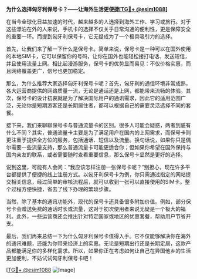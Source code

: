 **为什么选择匈牙利保号卡？——让海外生活更便捷[[TG💪+ @esim1088](https://t.me/s/esim1088)]**

在当今全球化日益加速的时代，越来越多的人选择到海外工作、学习或旅行。对于这些漂泊在外的人来说，手机卡的选择不仅关乎日常沟通的便利性，更是保障安全的重要一环。而提到匈牙利保号卡，它无疑成为了一个极具吸引力的选择。

首先，让我们来了解一下什么是保号卡。简单来说，保号卡是一种可以在国外使用的本地SIM卡，它可以保留你的号码，让你在国外也能轻松接打电话、发送短信，并且使用流量上网。相比起漫游服务，保号卡的优势显而易见：不仅价格实惠，而且网络覆盖更广，信号也更加稳定。

那么，为什么推荐大家选择匈牙利保号卡呢？首先，匈牙利的通信环境非常成熟，各大运营商提供的网络质量一流，无论是通话还是上网，都能带来流畅的体验。其次，保号卡的设计初衷就是为了解决国际用户的通讯需求，因此它的适用范围广泛，无论你是短期游客还是长期居住者，都可以根据自己的需要灵活选择不同的套餐。

接下来，我们来聊聊保号卡与普通流量卡的区别。很多人可能会疑惑，两者到底有什么不同？其实，普通流量卡主要是为了满足用户在国内的上网需求，而保号卡则更注重于提供全方位的服务，包括通话、短信以及流量。换句话说，如果你只是偶尔需要一些流量支持，那么普通流量卡可能更适合你；但如果你希望在国外保持与国内亲友的联系，或者需要随时查看重要信息，那么保号卡显然是更好的选择。

说到这里，可能有人会问：“我应该怎样注册一张保号卡呢？”别担心，现在许多平台都提供了便捷的线上注册方式。以匈牙利保号卡为例，你只需通过指定的网站提交相关信息，经过简单的审核流程后，就可以收到一张可以直接使用的SIM卡。整个过程方便快捷，省去了线下办理的繁琐步骤。

当然，除了基本的通讯功能外，现代的保号卡还具备很多附加价值。例如，部分保号卡会赠送免费的通话时长或流量，这对于初次使用者来说无疑是一个极大的福利。此外，一些运营商还会推出针对特定国家或地区的优惠套餐，帮助用户节省开支。

最后，我们再来总结一下为什么匈牙利保号卡值得入手。它不仅能够解决你在海外的通讯难题，还能为你带来经济上的实惠。无论是短期出行还是长期定居，这款产品都能满足你的多样化需求。所以，如果你正在考虑如何让自己在异国他乡的生活更加便利，不妨试试匈牙利保号卡吧！

[[TG💪+ @esim1088](https://t.me/s/esim1088) ![Image](https://i.postimg.cc/4NQfJmqS/Snipaste-2025-05-13-00-14-12.png)]